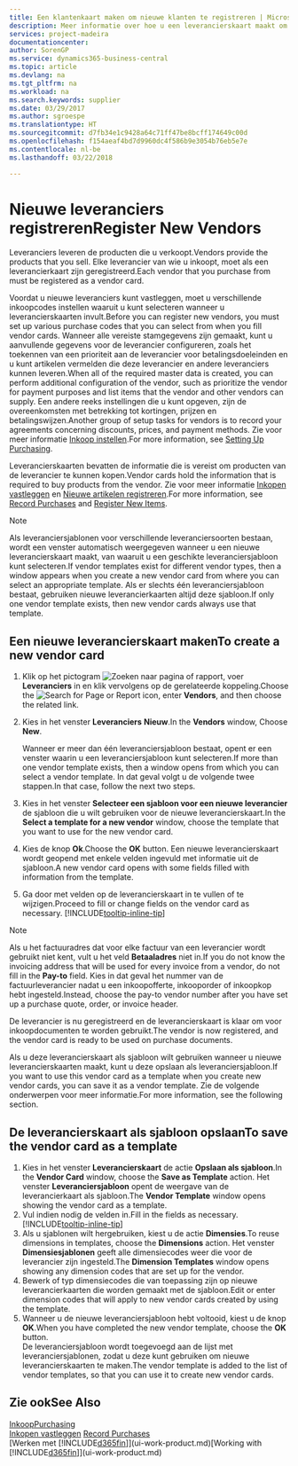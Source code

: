 ```yaml
---
title: Een klantenkaart maken om nieuwe klanten te registreren | Microsoft Docs
description: Meer informatie over hoe u een leverancierskaart maakt om een nieuwe leverancier te registreren.
services: project-madeira
documentationcenter: 
author: SorenGP
ms.service: dynamics365-business-central
ms.topic: article
ms.devlang: na
ms.tgt_pltfrm: na
ms.workload: na
ms.search.keywords: supplier
ms.date: 03/29/2017
ms.author: sgroespe
ms.translationtype: HT
ms.sourcegitcommit: d7fb34e1c9428a64c71ff47be8bcff174649c00d
ms.openlocfilehash: f154aeaf4bd7d9960dc4f586b9e3054b76eb5e7e
ms.contentlocale: nl-be
ms.lasthandoff: 03/22/2018

---
```

# <a name="register-new-vendors"></a><span data-ttu-id="3b966-103">Nieuwe leveranciers registreren</span><span class="sxs-lookup"><span data-stu-id="3b966-103">Register New Vendors</span></span>
<span data-ttu-id="3b966-104">Leveranciers leveren de producten die u verkoopt.</span><span class="sxs-lookup"><span data-stu-id="3b966-104">Vendors provide the products that you sell.</span></span> <span data-ttu-id="3b966-105">Elke leverancier van wie u inkoopt, moet als een leverancierkaart zijn geregistreerd.</span><span class="sxs-lookup"><span data-stu-id="3b966-105">Each vendor that you purchase from must be registered as a vendor card.</span></span>

<span data-ttu-id="3b966-106">Voordat u nieuwe leveranciers kunt vastleggen, moet u verschillende inkoopcodes instellen waaruit u kunt selecteren wanneer u leverancierskaarten invult.</span><span class="sxs-lookup"><span data-stu-id="3b966-106">Before you can register new vendors, you must set up various purchase codes that you can select from when you fill vendor cards.</span></span> <span data-ttu-id="3b966-107">Wanneer alle vereiste stamgegevens zijn gemaakt, kunt u aanvullende gegevens voor de leverancier configureren, zoals het toekennen van een prioriteit aan de leverancier voor betalingsdoeleinden en u kunt artikelen vermelden die deze leverancier en andere leveranciers kunnen leveren.</span><span class="sxs-lookup"><span data-stu-id="3b966-107">When all of the required master data is created, you can perform additional configuration of the vendor, such as prioritize the vendor for payment purposes and list items that the vendor and other vendors can supply.</span></span> <span data-ttu-id="3b966-108">Een andere reeks instellingen die u kunt opgeven, zijn de overeenkomsten met betrekking tot kortingen, prijzen en betalingswijzen.</span><span class="sxs-lookup"><span data-stu-id="3b966-108">Another group of setup tasks for vendors is to record your agreements concerning discounts, prices, and payment methods.</span></span> <span data-ttu-id="3b966-109">Zie voor meer informatie [Inkoop instellen](purchasing-setup-purchasing.md).</span><span class="sxs-lookup"><span data-stu-id="3b966-109">For more information, see [Setting Up Purchasing](purchasing-setup-purchasing.md).</span></span>

<span data-ttu-id="3b966-110">Leverancierskaarten bevatten de informatie die is vereist om producten van de leverancier te kunnen kopen.</span><span class="sxs-lookup"><span data-stu-id="3b966-110">Vendor cards hold the information that is required to buy products from the vendor.</span></span> <span data-ttu-id="3b966-111">Zie voor meer informatie [Inkopen vastleggen](purchasing-how-record-purchases.md) en [Nieuwe artikelen registreren](inventory-how-register-new-items.md).</span><span class="sxs-lookup"><span data-stu-id="3b966-111">For more information, see [Record Purchases](purchasing-how-record-purchases.md) and [Register New Items](inventory-how-register-new-items.md).</span></span>

> [!NOTE]  
>   <span data-ttu-id="3b966-112">Als leveranciersjablonen voor verschillende leveranciersoorten bestaan, wordt een venster automatisch weergegeven wanneer u een nieuwe leverancierskaart maakt, van waaruit u een geschikte leveranciersjabloon kunt selecteren.</span><span class="sxs-lookup"><span data-stu-id="3b966-112">If vendor templates exist for different vendor types, then a window appears when you create a new vendor card from where you can select an appropriate template.</span></span> <span data-ttu-id="3b966-113">Als er slechts één leveranciersjabloon bestaat, gebruiken nieuwe leverancierkaarten altijd deze sjabloon.</span><span class="sxs-lookup"><span data-stu-id="3b966-113">If only one vendor template exists, then new vendor cards always use that template.</span></span>

## <a name="to-create-a-new-vendor-card"></a><span data-ttu-id="3b966-114">Een nieuwe leverancierskaart maken</span><span class="sxs-lookup"><span data-stu-id="3b966-114">To create a new vendor card</span></span>
1. <span data-ttu-id="3b966-115">Klik op het pictogram ![Zoeken naar pagina of rapport](media/ui-search/search_small.png "pictogram Zoeken naar pagina of rapport"), voer **Leveranciers** in en klik vervolgens op de gerelateerde koppeling.</span><span class="sxs-lookup"><span data-stu-id="3b966-115">Choose the ![Search for Page or Report](media/ui-search/search_small.png "Search for Page or Report icon") icon, enter **Vendors**, and then choose the related link.</span></span>  
2. <span data-ttu-id="3b966-116">Kies in het venster **Leveranciers** **Nieuw**.</span><span class="sxs-lookup"><span data-stu-id="3b966-116">In the **Vendors** window, Choose **New**.</span></span>

    <span data-ttu-id="3b966-117">Wanneer er meer dan één leveranciersjabloon bestaat, opent er een venster waarin u een leveranciersjabloon kunt selecteren.</span><span class="sxs-lookup"><span data-stu-id="3b966-117">If more than one vendor template exists, then a window opens from which you can select a vendor template.</span></span> <span data-ttu-id="3b966-118">In dat geval volgt u de volgende twee stappen.</span><span class="sxs-lookup"><span data-stu-id="3b966-118">In that case, follow the next two steps.</span></span>
3. <span data-ttu-id="3b966-119">Kies in het venster **Selecteer een sjabloon voor een nieuwe leverancier** de sjabloon die u wilt gebruiken voor de nieuwe leverancierskaart.</span><span class="sxs-lookup"><span data-stu-id="3b966-119">In the **Select a template for a new vendor** window, choose the template that you want to use for the new vendor card.</span></span>
4. <span data-ttu-id="3b966-120">Kies de knop **Ok**.</span><span class="sxs-lookup"><span data-stu-id="3b966-120">Choose the **OK** button.</span></span> <span data-ttu-id="3b966-121">Een nieuwe leverancierskaart wordt geopend met enkele velden ingevuld met informatie uit de sjabloon.</span><span class="sxs-lookup"><span data-stu-id="3b966-121">A new vendor card opens with some fields filled with information from the template.</span></span>
5. <span data-ttu-id="3b966-122">Ga door met velden op de leverancierskaart in te vullen of te wijzigen.</span><span class="sxs-lookup"><span data-stu-id="3b966-122">Proceed to fill or change fields on the vendor card as necessary.</span></span> [!INCLUDE[tooltip-inline-tip](includes/tooltip-inline-tip_md.md)]

> [!NOTE]  
>   <span data-ttu-id="3b966-123">Als u het factuuradres dat voor elke factuur van een leverancier wordt gebruikt niet kent, vult u het veld **Betaaladres** niet in.</span><span class="sxs-lookup"><span data-stu-id="3b966-123">If you do not know the invoicing address that will be used for every invoice from a vendor, do not fill in the **Pay-to** field.</span></span> <span data-ttu-id="3b966-124">Kies in dat geval het nummer van de factuurleverancier nadat u een inkoopofferte, inkooporder of inkoopkop hebt ingesteld.</span><span class="sxs-lookup"><span data-stu-id="3b966-124">Instead, choose the pay-to vendor number after you have set up a purchase quote, order, or invoice header.</span></span>

<span data-ttu-id="3b966-125">De leverancier is nu geregistreerd en de leverancierskaart is klaar om voor inkoopdocumenten te worden gebruikt.</span><span class="sxs-lookup"><span data-stu-id="3b966-125">The vendor is now registered, and the vendor card is ready to be used on purchase documents.</span></span>

<span data-ttu-id="3b966-126">Als u deze leverancierskaart als sjabloon wilt gebruiken wanneer u nieuwe leverancierskaarten maakt, kunt u deze opslaan als leveranciersjabloon.</span><span class="sxs-lookup"><span data-stu-id="3b966-126">If you want to use this vendor card as a template when you create new vendor cards, you can save it as a vendor template.</span></span> <span data-ttu-id="3b966-127">Zie de volgende onderwerpen voor meer informatie.</span><span class="sxs-lookup"><span data-stu-id="3b966-127">For more information, see the following section.</span></span>

## <a name="to-save-the-vendor-card-as-a-template"></a><span data-ttu-id="3b966-128">De leverancierskaart als sjabloon opslaan</span><span class="sxs-lookup"><span data-stu-id="3b966-128">To save the vendor card as a template</span></span>
1. <span data-ttu-id="3b966-129">Kies in het venster **Leverancierskaart** de actie **Opslaan als sjabloon**.</span><span class="sxs-lookup"><span data-stu-id="3b966-129">In the **Vendor Card** window, choose the **Save as Template** action.</span></span> <span data-ttu-id="3b966-130">Het venster **Leveranciersjabloon** opent de weergave van de leverancierkaart als sjabloon.</span><span class="sxs-lookup"><span data-stu-id="3b966-130">The **Vendor Template** window opens showing the vendor card as a template.</span></span>
2. <span data-ttu-id="3b966-131">Vul indien nodig de velden in.</span><span class="sxs-lookup"><span data-stu-id="3b966-131">Fill in the fields as necessary.</span></span> [!INCLUDE[tooltip-inline-tip](includes/tooltip-inline-tip_md.md)]
3. <span data-ttu-id="3b966-132">Als u sjablonen wilt hergebruiken, kiest u de actie **Dimensies**.</span><span class="sxs-lookup"><span data-stu-id="3b966-132">To reuse dimensions in templates, choose the **Dimensions** action.</span></span> <span data-ttu-id="3b966-133">Het venster **Dimensiesjablonen** geeft alle dimensiecodes weer die voor de leverancier zijn ingesteld.</span><span class="sxs-lookup"><span data-stu-id="3b966-133">The **Dimension Templates** window opens showing any dimension codes that are set up for the vendor.</span></span>
4. <span data-ttu-id="3b966-134">Bewerk of typ dimensiecodes die van toepassing zijn op nieuwe leverancierkaarten die worden gemaakt met de sjabloon.</span><span class="sxs-lookup"><span data-stu-id="3b966-134">Edit or enter dimension codes that will apply to new vendor cards created by using the template.</span></span>
5. <span data-ttu-id="3b966-135">Wanneer u de nieuwe leveranciersjabloon hebt voltooid, kiest u de knop **OK**.</span><span class="sxs-lookup"><span data-stu-id="3b966-135">When you have completed the new vendor template, choose the **OK** button.</span></span>  
   <span data-ttu-id="3b966-136">De leveranciersjabloon wordt toegevoegd aan de lijst met leveranciersjablonen, zodat u deze kunt gebruiken om nieuwe leverancierskaarten te maken.</span><span class="sxs-lookup"><span data-stu-id="3b966-136">The vendor template is added to the list of vendor templates, so that you can use it to create new vendor cards.</span></span>

## <a name="see-also"></a><span data-ttu-id="3b966-137">Zie ook</span><span class="sxs-lookup"><span data-stu-id="3b966-137">See Also</span></span>
[<span data-ttu-id="3b966-138">Inkoop</span><span class="sxs-lookup"><span data-stu-id="3b966-138">Purchasing</span></span>](purchasing-manage-purchasing.md)  
<span data-ttu-id="3b966-139">[Inkopen vastleggen](purchasing-how-record-purchases.md) </span><span class="sxs-lookup"><span data-stu-id="3b966-139">[Record Purchases](purchasing-how-record-purchases.md) </span></span>  
<span data-ttu-id="3b966-140">[Werken met [!INCLUDE[d365fin](includes/d365fin_md.md)]](ui-work-product.md)</span><span class="sxs-lookup"><span data-stu-id="3b966-140">[Working with [!INCLUDE[d365fin](includes/d365fin_md.md)]](ui-work-product.md)</span></span>  


